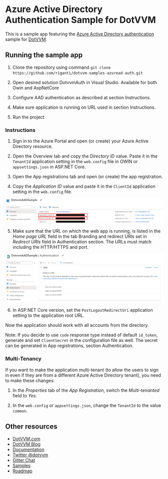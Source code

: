 # Azure Active Directory Authentication Sample for DotVVM

This is a sample app featuring the [Azure Active Directory authentication](https://docs.microsoft.com/en-us/azure/active-directory/develop/active-directory-authentication-scenarios) 
sample for [DotVVM](https://github.com/riganti/dotvvm).

## Running the sample app

1. Clone the repository using command `git clone https://github.com/riganti/dotvvm-samples-azuread-auth.git`

2. Open desired solution DotvvmAuth in Visual Studio. Available for both Owin and AspNetCore

3. Configure AAD authentication as described at section Instructions.

4. Make sure application is running on URL used in section Instructions.

5. Run the project

### Instructions

1. Sign in to the Azure Portal and open (or create) your Azure Active Directory resource.

2. Open the Overview tab and copy the _Directory ID_ value. Paste it in the `TenantId` application setting in the `web.config` file in OWIN or `appsettings.json` in ASP.NET Core.

3. Open the App registrations tab and open (or create) the app registration.

4. Copy the _Application ID_ value and paste it in the `ClientId` application setting in the `web.config` file.

![IDs section](/Screenshots/ids.png?raw=true "IDs section")

5. Make sure that the URL on which the web app is running, is listed in the _Home page URL_ field in the tab Branding and redirect URIs set in  _Redirect URIs_ field in Authentication section. The URLs must match including the HTTP/HTTPS and port.

![Redirect URIs section](/Screenshots/redirects.png?raw=true "Redirect URIs section")

6. In ASP.NET Core version, set the `PostLogoutRedirectUri` application setting to the application root URL.

Now the application should work with all accounts from the directory.

Note: If you decide to use `code` response type instead of default `id_token`, generate and set `ClientSecret` in the configuration file as well. The secret can be generated in App registrations, section Authentication.


### Multi-Tenancy

If you want to make the application multi-tenant (to allow the users to sign in even if they are from a different Azure Active Directory tenant), you need to make these changes:

1. In the _Properties_ tab of the _App Registration_, switch the _Multi-tenanted_ field to _Yes_. 

2. In the `web.config` or `appsettings.json`, change the `TenantId` to the value `common`.


## Other resources

* [DotVVM.com](https://www.dotvvm.com)
* [DotVVM Blog](https://www.dotvvm.com/blog)
* [Documentation](https://www.dotvvm.com/docs)
* [Twitter @dotvvm](https://twitter.com/dotvvm)
* [Gitter Chat](https://gitter.im/riganti/dotvvm)
* [Samples](https://github.com/search?q=topic%3Adotvvm-sample+org%3Ariganti&type=Repositories)
* [Roadmap](https://github.com/riganti/dotvvm/blob/master/roadmap.md)
